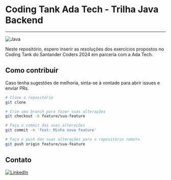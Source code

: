 # Coding Tank Ada Tech - Trilha Java Backend
---

![Java](https://img.shields.io/badge/java-%23ED8B00.svg?style=for-the-badge&logo=openjdk&logoColor=white)

Neste repositório, espero inserir as resoluções dos exercícios propostos no Coding Tank do Santander Coders 2024 em parceria com a Ada Tech.

## Como contribuir

Caso tenha sugestões de melhoria, sinta-se à vontade para abrir issues e enviar PRs.

```bash
# Clone o repositório
git clone

# Crie uma branch para fazer suas alterações
git checkout -b feature/sua-feature

# Faça o commit das suas alterações
git commit -m 'feat: Minha nova feature'

# Faça o push das suas alterações para o repositório remoto
git push origin feature/sua-feature
```

## Contato

[![LinkedIn](https://img.shields.io/badge/linkedin-%230077B5.svg?style=for-the-badge&logo=linkedin&logoColor=white)](https://www.linkedin.com/in/mariana-lainara-silva/)

